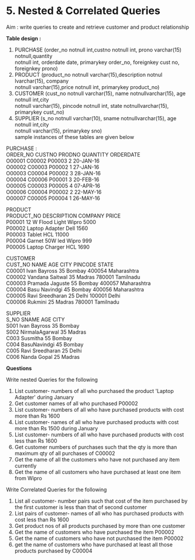 # 5. Nested & Correlated Queries
Aim : write queries to create and retrieve customer and product relationship   
   
**Table design :**     
  
1. PURCHASE (order_no notnull int,custno notnull int, prono varchar(15) notnull,quantity  
notnull int, orderdate date, primarykey order_no, foreignkey cust no, foreignkey prono)  
2. PRODUCT (product_no notnull varchar(15),description notnul lvarchar(15), company  
notnull varchar(15),price notnull int, primarykey product_no)  
3. CUSTOMER (cust_no notnull varchar(15), name notnullvarchar(15), age notnull int,city  
notnull varchar(15), pincode notnull int, state notnullvarchar(15), primarykey cust_no)  
4. SUPPLIER (s_no notnull varchar(10), sname notnullvarchar(15), age notnull int,city  
notnull varchar(15), primarykey sno)  
sample instances of these tables are given below    
  
PURCHASE :  
ORDER_NO CUSTNO PRODNO QUANTITY ORDERDATE  
O00001 C00002 P00003 2 20-JAN-16  
O00002 C00003 P00002 1 27-JAN-16  
O00003 C00004 P00002 3 28-JAN-16  
O00004 C00006 P00001 3 20-FEB-16  
O00005 C00003 P00005 4 07-APR-16  
O00006 C00004 P00002 2 22-MAY-16  
O00007 C00005 P00004 1 26-MAY-16  
  
PRODUCT  
PRODUCT_NO DESCRIPTION COMPANY PRICE  
P00001 12 W Flood Light Wipro 5000  
P00002 Laptop Adapter Dell 1560  
P00003 Tablet HCL 11000  
P00004 Garnet 50W led Wipro 999  
P00005 Laptop Charger HCL 1690  
  
CUSTOMER  
CUST_NO NAME AGE CITY PINCODE STATE  
C00001 Ivan Bayross 35 Bombay 400054 Maharashtra  
C00002 Vandana Saitwal 35 Madras 780001 Tamilnadu  
C00003 Pramada Jaguste 55 Bombay 400057 Maharashtra  
C00004 Basu Navindgi 45 Bombay 400056 Maharashtra  
C00005 Ravi Sreedharan 25 Delhi 100001 Delhi  
C00006 Rukmini 25 Madras 780001 Tamilnadu  
  
SUPPLIER  
S_NO SNAME AGE CITY  
S001 Ivan Bayross 35 Bombay  
S002 NirmalaAgarwal 35 Madras  
C003 Susmitha 55 Bombay  
C004 BasuNavindgi 45 Bombay  
C005 Ravi Sreedharan 25 Delhi  
C006 Nanda Gopal 25 Madras  
  
**Questions**  

Write nested Queries for the following

1. List customer- numbers of all who purchased the product 'Laptop Adapter' during January  
2. Get customer names of all who purchased P00002  
3. List customer- numbers of all who have purchased products with cost more than Rs 1600  
4. List customer- names of all who have purchased products with cost more than Rs 1500
during January  
5. List customer- numbers of all who have purchased products with cost less than Rs 1600  
6. Get customer numbers of purchases such that the qty is more than maximum qty of all 
purchases of C00002  
7. Get the name of all the customers who have not purchased any item currently  
8. Get the name of all customers who have purchased at least one item from Wipro  
   
Write Correlated Queries for the following  
  
1. List all customer- number pairs such that cost of the item purchased by the first customer is less than that of second customer  
2. List pairs of customer- names of all who has purchased products with cost less than Rs
1600  
3. Get product nos of all products purchased by more than one customer  
4. Get the name of customers who have purchased the item P00002  
5. Get the name of customers who have not purchased the item P00002  
6. get the name of customers who have purchased at least all those products purchased by
C00004  
